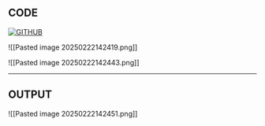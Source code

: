 ## CODE

[![GITHUB](https://img.shields.io/badge/GitHub%20-191717.svg?&style=for-the-badge&logo=github&logoColor=white)](https://github.com/HqNw/Computational_Neuroscience/tree/main/Assignment_1
)

![[Pasted image 20250222142419.png]]

![[Pasted image 20250222142443.png]]

---

## OUTPUT

![[Pasted image 20250222142451.png]]